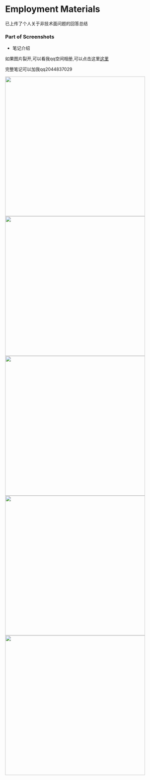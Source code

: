 # Employment Materials
 已上传了个人关于非技术面问题的回答总结

### Part of Screenshots

* 笔记介绍

如果图片裂开,可以看我qq空间相册,可以点击这里[这里](https://user.qzone.qq.com/2044837029/infocenter?_t_=0.8033851116161785)

完整笔记可以加我qq2044837029

<div>    
<img src="http://m.qpic.cn/psc?/V522xjmI0d2HM13WIssd38Rhkq27pqTm/45NBuzDIW489QBoVep5mcUi*Urme0CXqyUv5mOWhCqlc9w76YKJimzA7D3Hq9Apz4GsfJxYHQm*KDrcpyjTwhEgwIpIndevLBIe8wL4e64A!/b&bo=YAOxAwAAAAADJ9M!&rf=viewer_4" width="450" height="450" />
</div>  

<div>    
<img src="http://m.qpic.cn/psc?/V522xjmI0d2HM13WIssd38Rhkq27pqTm/45NBuzDIW489QBoVep5mcevRq1MTVbCGwGj.d1jUXiDt045g4KS99E6hjxJHZN65qTQFMsqCC91R1MVzceGHJGUq6bj9XGGUeXlxtDircbI!/b&bo=6gNKAwAAAAADN7I!&rf=viewer_4" width="450" height="450" />
</div>  

<div>    
<img src="http://m.qpic.cn/psc?/V522xjmI0d2HM13WIssd38Rhkq27pqTm/45NBuzDIW489QBoVep5mcevRq1MTVbCGwGj.d1jUXiBIS9DXY*OzTQ1jIlOkUlUa4neQRtsDnpGkQGoMu3Po1kd2o1bKsMpArw3g6KZ9mok!/b&bo=1wUgAwAAAAADJ*M!&rf=viewer_4" width="450" height="450" />
</div> 

<div>    
<img src="http://m.qpic.cn/psc?/V522xjmI0d2HM13WIssd38Rhkq27pqTm/ruAMsa53pVQWN7FLK88i5tuX44MHRcxvuYQx2d7mJFXP0gwP6rC40lhJM2bDQP0XLxc049*ZIXkWVw.eTpTGGxxswEzq7wJVuZX92Usr*Ws!/b&bo=EwOCAgAAAAADB7I!&rf=viewer_4" width="450" height="450" />
</div> 

<div>    
<img src="http://m.qpic.cn/psc?/V522xjmI0d2HM13WIssd38Rhkq27pqTm/45NBuzDIW489QBoVep5mcTwI6EoEdGe9BoEVwUA4TSHUovhcqJnn2rVETYi.dx7ot5pK2EN5HEC7cFae7FWP2xmwhTlyPN0ve1Xb6q1rIIU!/b&bo=vQOqAgAAAAADNwQ!&rf=viewer_4" width="450" height="450" />
</div> 






